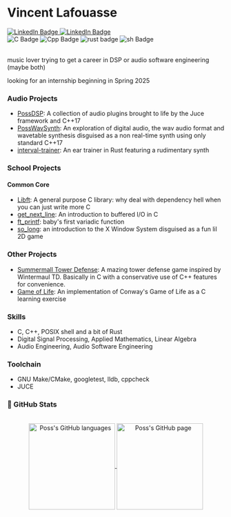 # Vincent Lafouasse

<div id="social">
  <a href="https://www.linkedin.com/in/vincent-lafouasse/">
    <img src="https://img.shields.io/badge/LinkedIn-blue?style=flat&logo=linkedin&logoColor=white" alt="LinkedIn Badge"/>
  </a>
  <a href="https://github.com/vincent-lafouasse/MyResume/blob/main/cv_lafouasse.pdf">
    <img src="https://img.shields.io/badge/Resume-red?style=flat&logo=ReadMe&logoColor=white" alt="LinkedIn Badge"/>
  </a>
</div>

<div id="tech">
  <img src="https://img.shields.io/badge/C-555555?style=flat&logo=c&logoColor=white" alt="C Badge"/>
  <img src="https://img.shields.io/badge/C%2B%2B-F34B7E?style=flat&logo=c%2B%2B&logoColor=white" alt="Cpp Badge"/>
  <img src="https://img.shields.io/badge/Rust-DEA584?style=flat&logo=rust&logoColor=black" alt="rust badge"/>
  <img src="https://img.shields.io/badge/Bash-89E051?style=flat&logo=GNU%20Bash&logoColor=black" alt="sh Badge"/>
</div>

</br>

music lover trying to get a career in DSP or audio software engineering (maybe both)

looking for an internship beginning in Spring 2025

### Audio Projects
- [PossDSP](https://github.com/vincent-lafouasse/PossDSP): A collection of audio plugins brought to life by the Juce framework and C++17
- [PossWavSynth](https://github.com/vincent-lafouasse/PossWavSynth): An exploration of digital audio, the wav audio format and wavetable synthesis disguised as a non real-time synth using only standard C++17
- [interval-trainer](https://github.com/vincent-lafouasse/interval-trainer): An ear trainer in Rust featuring a rudimentary synth

### School Projects
#### Common Core
- [Libft](https://github.com/vincent-lafouasse/libft): A general purpose C library: why deal with dependency hell when you can just write more C
- [get_next_line](https://github.com/vincent-lafouasse/get_next_line): An introduction to buffered I/O in C
- [ft_printf](https://github.com/vincent-lafouasse/ft_printf): baby's first variadic function
- [so_long](https://github.com/vincent-lafouasse/so_long): an introduction to the X Window System disguised as a fun lil 2D game

### Other Projects
- [Summermall Tower Defense](https://github.com/vincent-lafouasse/Summermall-TD): A mazing tower defense game inspired by Wintermaul TD. Basically in C with a conservative use of C++ features for convenience.
- [Game of Life](https://github.com/vincent-lafouasse/Conway-Game-of-Life): An implementation of Conway's Game of Life as a C learning exercise


### Skills

- C, C++, POSIX shell and a bit of Rust
- Digital Signal Processing, Applied Mathematics, Linear Algebra
- Audio Engineering, Audio Software Engineering

### Toolchain

- GNU Make/CMake, googletest, lldb, cppcheck
- JUCE


### 🔬 GitHub Stats
</br>
<div align="center"> 
   <a href="https://github.com/vincent-lafouasse" >
     <img align="center" src="https://github-readme-stats.vercel.app/api/top-langs/?username=vincent-lafouasse&langs_count=3&theme=github_dark&hide=html,css,lua,cmake,shell,makefile"" alt="Poss's GitHub languages" height="200"/>
   </a>

   <a href="https://github.com/vincent-lafouasse">
       <img align="center" src="https://github-readme-stats.vercel.app/api/?username=vincent-lafouasse&theme=github_dark&show_icons=true&include_all_commits=true" alt="Poss's GitHub page" height="200"/>
   </a>
</div>
